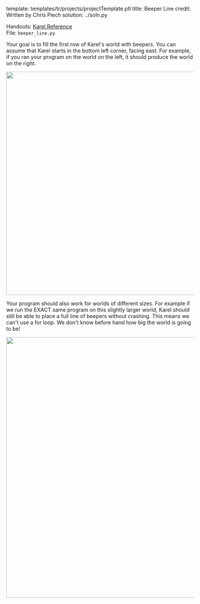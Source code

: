 template: templates/tr/projects/projectTemplate.ptl
title: Beeper Line
credit: Written by Chris Piech
solution: ../soln.py

Handouts: [Karel Reference]({{pathToRoot}}en/handouts/karel.html)<br/>
File: `beeper_line.py`

Your goal is to fill the first row of Karel's world with beepers. You can assume that Karel starts in the bottom left corner, facing east. For example, if you ran your program on the world on the left, it should produce the world on the right.

<center>
	<img style="width:600px"  src="{{pathToRoot}}img/projects/beeperLine/beeperLine1.png">	
</center>

Your program should also work for worlds of different sizes. For example if we run the EXACT same program on this slightly larger world, Karel should still be able to place a full line of beepers without crashing. This means we can't use a for loop. We don't know before hand how big the world is going to be!

<center>
	<img style="width:700px"  src="{{pathToRoot}}img/projects/beeperLine/beeperLine2.png">	
</center>
